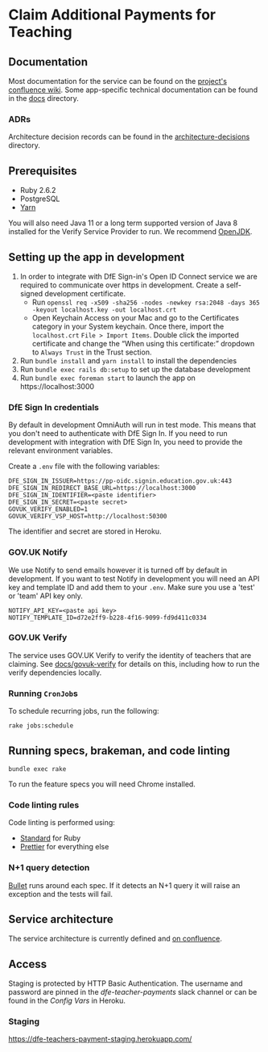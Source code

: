 # Claim Additional Payments for Teaching

## Documentation

Most documentation for the service can be found on the
[project's confluence wiki](https://dfedigital.atlassian.net/wiki/spaces/TP).
Some app-specific technical documentation can be found in the [docs](docs)
directory.

### ADRs

Architecture decision records can be found in the
[architecture-decisions](docs/architecture-decisions) directory.

## Prerequisites

- Ruby 2.6.2
- PostgreSQL
- [Yarn](https://yarnpkg.com/en/docs/install)

You will also need Java 11 or a long term supported version of Java 8 installed
for the Verify Service Provider to run. We recommend [OpenJDK][openjdk].

## Setting up the app in development

1. In order to integrate with DfE Sign-in's Open ID Connect service we are
   required to communicate over https in development. Create a self-signed
   development certificate.
   - Run
     `openssl req -x509 -sha256 -nodes -newkey rsa:2048 -days 365 -keyout localhost.key -out localhost.crt`
   - Open Keychain Access on your Mac and go to the Certificates category in
     your System keychain. Once there, import the `localhost.crt`
     `File > Import Items`. Double click the imported certificate and change the
     “When using this certificate:” dropdown to `Always Trust` in the Trust
     section.
2. Run `bundle install` and `yarn install` to install the dependencies
3. Run `bundle exec rails db:setup` to set up the database development
4. Run `bundle exec foreman start` to launch the app on https://localhost:3000

### DfE Sign In credentials

By default in development OmniAuth will run in test mode. This means that you
don't need to authenticate with DfE Sign In. If you need to run development with
integration with DfE Sign In, you need to provide the relevant environment
variables.

Create a `.env` file with the following variables:

```
DFE_SIGN_IN_ISSUER=https://pp-oidc.signin.education.gov.uk:443
DFE_SIGN_IN_REDIRECT_BASE_URL=https://localhost:3000
DFE_SIGN_IN_IDENTIFIER=<paste identifier>
DFE_SIGN_IN_SECRET=<paste secret>
GOVUK_VERIFY_ENABLED=1
GOVUK_VERIFY_VSP_HOST=http://localhost:50300
```

The identifier and secret are stored in Heroku.

### GOV.UK Notify

We use Notify to send emails however it is turned off by default in development.
If you want to test Notify in development you will need an API key and template
ID and add them to your `.env`. Make sure you use a 'test' or 'team' API key
only.

```
NOTIFY_API_KEY=<paste api key>
NOTIFY_TEMPLATE_ID=d72e2ff9-b228-4f16-9099-fd9d411c0334
```

### GOV.UK Verify

The service uses GOV.UK Verify to verify the identity of teachers that are
claiming. See [docs/govuk-verify](/docs/govuk-verify.md) for details on this,
including how to run the verify dependencies locally.

### Running `CronJob`s

To schedule recurring jobs, run the following:

```
rake jobs:schedule
```

## Running specs, brakeman, and code linting

```
bundle exec rake
```

To run the feature specs you will need Chrome installed.

### Code linting rules

Code linting is performed using:

- [Standard](https://github.com/testdouble/standard) for Ruby
- [Prettier](https://prettier.io/) for everything else

### N+1 query detection

[Bullet](https://github.com/flyerhzm/bullet) runs around each spec. If it
detects an N+1 query it will raise an exception and the tests will fail.

## Service architecture

The service architecture is currently defined and
[on confluence](https://dfedigital.atlassian.net/wiki/spaces/TP/pages/1049559041/Service+Architecture).

## Access

Staging is protected by HTTP Basic Authentication. The username and password are
pinned in the _dfe-teacher-payments_ slack channel or can be found in the
_Config Vars_ in Heroku.

### Staging

https://dfe-teachers-payment-staging.herokuapp.com/

[openjdk]: https://adoptopenjdk.net/
